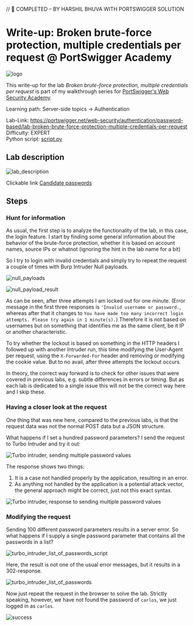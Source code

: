 // 📝 COMPLETED – BY HARSHIL BHUVA WITH PORTSWIGGER SOLUTION

# Write-up: Broken brute-force protection, multiple credentials per request @ PortSwigger Academy

![logo](img/logo.png)

This write-up for the lab *Broken brute-force protection, multiple credentials per request* is part of my walkthrough series for [PortSwigger's Web Security Academy](https://portswigger.net/web-security).

Learning path: Server-side topics → Authentication

Lab-Link: <https://portswigger.net/web-security/authentication/password-based/lab-broken-brute-force-protection-multiple-credentials-per-request>  
Difficulty: EXPERT  
Python script: [script.py](script.py)  

## Lab description

![lab_description](img/lab_description.png)

Clickable link [Candidate passwords](https://portswigger.net/web-security/authentication/auth-lab-passwords)

## Steps

### Hunt for information

As usual, the first step is to analyze the functionality of the lab, in this case, the login feature. I start by finding some general information about the behavior of the brute-force protection, whether it is based on account names, source IPs or whatnot (ignoring the hint in the lab name for a bit)

So I try to login with invalid credentials and simply try to repeat the request a couple of times with Burp Intruder Null payloads.

![null_payloads](img/null_payloads.png)

![null_payload_result](img/null_payload_result.png)

As can be seen, after three attempts I am locked out for one minute. (Error message in the first three responses is `'Invalid username or password.`, whereas after that it changes to `You have made too many incorrect login attempts. Please try again in 1 minute(s).`) Therefore it is not based on usernames but on something that identifies me as the same client, be it IP or another characteristic.

To try whether the lockout is based on something in the HTTP headers I followed up with another Intruder run, this time modifying the User-Agent per request, using the `X-Forwarded-For` header and removing or modifying the cookie value. But to no avail, after three attempts the lockout occurs.

In theory, the correct way forward is to check for other issues that were covered in previous labs, e.g. subtle differences in errors or timing. But as each lab is dedicated to a single issue this will not be the correct way here and I skip these.

### Having a closer look at the request

One thing that was new here, compared to the previous labs, is that the request data was not the normal POST data but a JSON structure.

What happens if I set a hundred password parameters? I send the request to Turbo Intruder and try it out:

![Turbo intruder, sending multiple password values](img/turbo_intruder_multiple_passwords.png)

The response shows two things:

1. It is a case not handled properly by the application, resulting in an error.
2. As anything not handled by the application is a potential attack vector, the general approach might be correct, just not this exact syntax.

![Turbo intruder, response to sending multiple password values](img/turbo_intruder_multiple_passwords_response.png)

### Modifying the request

Sending 100 different password parameters results in a server error. So what happens if I supply a single password parameter that contains all the passwords in a list?

![turbo_intruder_list_of_passwords_script](img/turbo_intruder_list_of_passwords_script.png)

Here, the result is not one of the usual error messages, but it results in a 302-response.

![turbo_intruder_list_of_passwords](img/turbo_intruder_list_of_passwords.png)

Now just repeat the request in the browser to solve the lab. Strictly speaking, however, we have not found the password of `carlos`, we just logged in as `carlos`.

![success](img/success.png)
